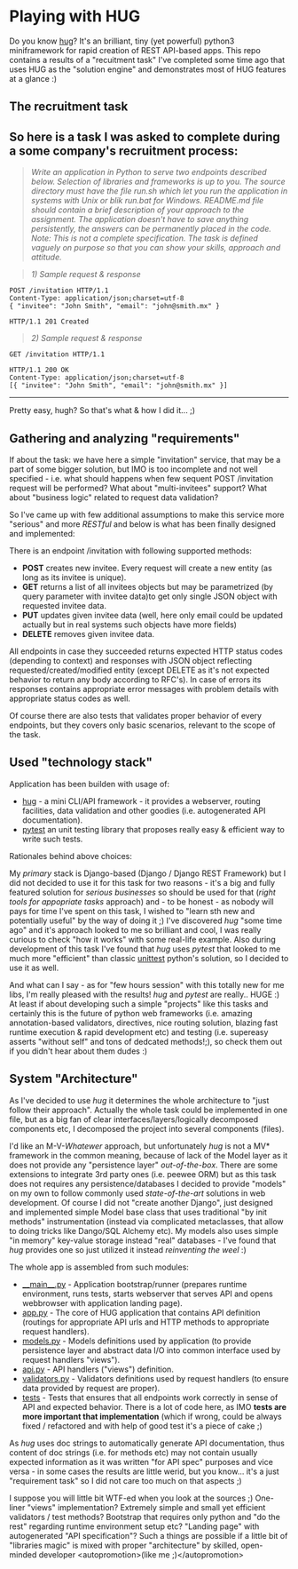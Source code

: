 # Playing with HUG

Do you know [hug](http://www.hug.rest)? It's an brilliant, tiny (yet powerful) python3 miniframework for rapid creation of REST API-based apps. This repo contains a results of a "recuitment task" I've completed some time ago that uses HUG as the "solution engine" and demonstrates most of HUG features at a glance :)

## The recruitment task

So here is a task I was asked to complete during a some company's recruitment process:
----
>*Write an application in Python to serve two endpoints described below. Selection of libraries and frameworks is up to you. The source directory must have the file run.sh which let you run the application in systems with Unix or blik run.bat for Windows. README.md file should contain a brief description of your approach to the assignment. The application doesn't have to save anything persistently, the answers can be permanently placed in the code.
>Note: This is not a complete specification. The task is defined vaguely on purpose so that you can show your skills, approach and attitude.*

>*1) Sample request & response*
```console
POST /invitation HTTP/1.1
Content-Type: application/json;charset=utf-8
{ "invitee": "John Smith", "email": "john@smith.mx" }

HTTP/1.1 201 Created
```
>*2) Sample request & response*
```console
GET /invitation HTTP/1.1

HTTP/1.1 200 OK
Content-Type: application/json;charset=utf-8
[{ "invitee": "John Smith", "email": "john@smith.mx" }]
```
----
Pretty easy, hugh? So that's what & how I did it... ;)

## Gathering and analyzing "requirements"
 
If about the task: we have here a simple "invitation" service, that may be a part of some bigger solution, but IMO is too incomplete and not well specified - i.e. what should happens when few sequent POST /invitation request will be performed? What about "multi-invitees" support? What about "business logic" related to request data validation?
 
So I've came up with few additional assumptions to make this service more "serious" and more *RESTful* and below is what has been finally designed and implemented:
 
There is an endpoint /invitation with following supported methods:

 * **POST** creates new invitee. Every request will create a new entity (as long as its invitee is unique).
 * **GET** returns a list of all invitees objects but may be parametrized (by query parameter with invitee data)to get only single JSON object with requested invitee data.
 * **PUT** updates given invitee data (well, here only email could be updated actually but in real systems such objects have more fields)
 * **DELETE** removes given invitee data.
 
All endpoints in case they succeeded returns expected HTTP status codes  (depending to context) and responses with JSON object reflecting requested/created/modified entity (except DELETE as it's not expected behavior to return any body according to RFC's). In case of errors its responses contains appropriate error messages with problem details with appropriate status codes as well.
 
Of course there are also tests that validates proper behavior of every endpoints, but they covers only basic scenarios, relevant to the scope of the task.

## Used "technology stack"

Application has been builden with usage of:

 * [hug](http://hug.rest) - a mini CLI/API framework - it provides a webserver, routing facilities, data validation and other goodies (i.e. autogenerated API documentation).
 * [pytest](http://pytest.org) an unit testing library that proposes really easy & efficient way to write such tests.

Rationales behind above choices:

My *primary* stack is Django-based (Django / Django REST Framework) but I did not decided to use it for this task for two reasons - it's a big and fully featured solution for *serious businesses* so should be used for that (*right tools for appopriate tasks* approach) and - to be honest - as nobody will pays for time I've spent on this task, I wished to "learn sth new and potentially useful" by the way of doing it ;) I've discovered *hug* "some time ago" and it's approach looked to me so brilliant and cool, I was really curious to check "how it works" with some real-life example. Also during development of this task I've found that *hug* uses *pytest* that looked to me much more "efficient" than classic [unittest]() python's solution, so I decided to use it as well.

And what can I say - as for "few hours session" with this totally new for me libs, I'm really pleased with the results! *hug* and *pytest* are really.. HUGE :) At least if about developing such a simple "projects" like this tasks and certainly this is the future of python web frameworks (i.e. amazing annotation-based validators, directives, nice routing solution, blazing fast runtime execution & rapid development etc) and testing (i.e. supereasy asserts "without self" and tons of dedcated methods!;), so check them out if you didn't hear about them dudes :)
 
## System "Architecture"

As I've decided to use *hug* it determines the whole architecture to "just follow their approach". Actually the whole task could be implemented in one file, but as a big fan of clear interfaces/layers/logically decomposed components etc, I decomposed the project into several components (files).

I'd like an M-V-*Whatewer* approach, but unfortunately *hug* is not a MV\* framework in the common meaning, because of lack of the Model layer as it does not provide any  "persistence layer" *out-of-the-box*. There are some extensions to integrate 3rd party ones (i.e. peewee ORM) but as this task does not requires any persistence/databases I decided to provide "models" on my own to follow commonly used *state-of-the-art* solutions in web development. Of course I did not "create another Django", just designed and implemented simple Model base class that uses traditional "by init methods" instrumentation (instead via complicated metaclasses, that allow to doing tricks like Dango/SQL Alchemy etc). My models also uses simple "in memory" key-value storage instead "real" databases - I've found that *hug* provides one so just utilized it instead *reinventing the weel* :)

 
The whole app is assembled from such modules:

 * [\_\_main\_\_.py](https://github.com/krembas/playing-with-hug/blob/master/app/__main__.py) - Application bootstrap/runner (prepares runtime environment, runs tests, starts webserver that serves API and opens webbrowser with application landing page).
 *  [app.py](https://github.com/krembas/playing-with-hug/blob/master/app/app.py) - The core of HUG application that contains API definition (routings for appropriate API urls and HTTP methods to appropriate request handlers).
 * [models.py](https://github.com/krembas/playing-with-hug/blob/master/app/models.py) - Models definitions used by application (to provide persistence layer and abstract data I/O into common interface used by request handlers "views").
 * [api.py](https://github.com/krembas/playing-with-hug/blob/master/app/api.py) - API handlers ("views") definition.
 * [validators.py](https://github.com/krembas/playing-with-hug/blob/master/app/validators.py) - Validators definitions used by request handlers (to ensure data provided by request are proper).
 * [tests](https://github.com/krembas/playing-with-hug/blob/master/app/tests.py) - Tests that ensures that all endpoints work correctly in sense of API and expected behavior. There is a lot of code here, as IMO **tests are more important that implementation** (which if wrong, could be always fixed / refactored and with help of good test it's a piece of cake ;)

As *hug* uses doc strings to automatically generate API documentation, thus content of doc strings (i.e. for methods etc) may not contain usually expected information as it was written "for API spec" purposes and vice versa - in some cases the results are little werid, but you know... it's a just "requirement task" so I did not care too much on that aspects ;)

I suppose you will little bit WTF-ed when you look at the sources ;) One-liner "views" implementation? Extremely simple and small yet efficient validators / test methods? Bootstrap that requires only python and "do the rest" regarding runtime environment setup etc? "Landing page" with autogenerated "API specification"? Such a things are possible if a little bit of "libraries magic" is mixed with proper "architecture" by skilled, open-minded developer \<autopromotion\>(like me ;)\</autopromotion\>